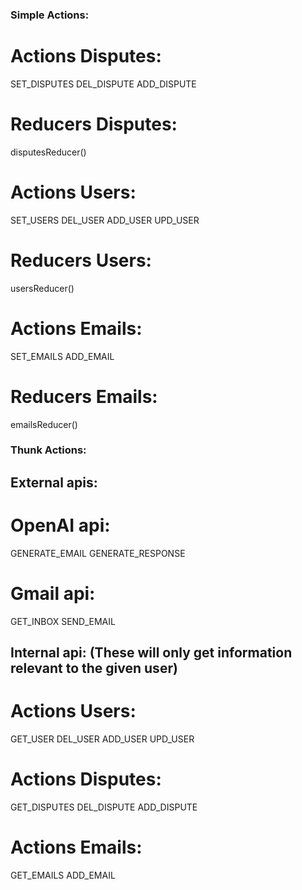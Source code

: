 ### Simple Actions:

# Actions Disputes:
SET_DISPUTES
DEL_DISPUTE
ADD_DISPUTE

# Reducers Disputes:
disputesReducer()

# Actions Users:
SET_USERS
DEL_USER
ADD_USER
UPD_USER

# Reducers Users:
usersReducer()

# Actions Emails:
SET_EMAILS
ADD_EMAIL

# Reducers Emails:
emailsReducer()

### Thunk Actions:

## External apis:

# OpenAI api:
GENERATE_EMAIL
GENERATE_RESPONSE

# Gmail api:
GET_INBOX
SEND_EMAIL

## Internal api: (These will only get information relevant to the given user)

# Actions Users:
GET_USER
DEL_USER
ADD_USER
UPD_USER

# Actions Disputes:
GET_DISPUTES
DEL_DISPUTE
ADD_DISPUTE

# Actions Emails:
GET_EMAILS
ADD_EMAIL